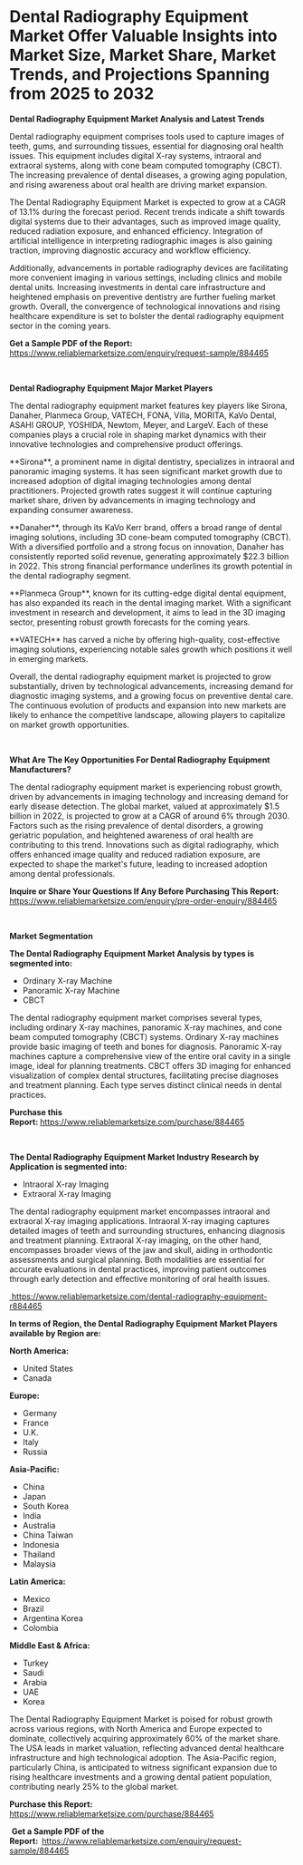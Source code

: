 <p><h1>Dental Radiography Equipment Market Offer Valuable Insights into Market Size, Market Share, Market Trends, and Projections Spanning from 2025 to 2032</h1></p><p><strong>Dental Radiography Equipment Market Analysis and Latest Trends</strong></p>
<p><p>Dental radiography equipment comprises tools used to capture images of teeth, gums, and surrounding tissues, essential for diagnosing oral health issues. This equipment includes digital X-ray systems, intraoral and extraoral systems, along with cone beam computed tomography (CBCT). The increasing prevalence of dental diseases, a growing aging population, and rising awareness about oral health are driving market expansion.</p><p>The Dental Radiography Equipment Market is expected to grow at a CAGR of 13.1% during the forecast period. Recent trends indicate a shift towards digital systems due to their advantages, such as improved image quality, reduced radiation exposure, and enhanced efficiency. Integration of artificial intelligence in interpreting radiographic images is also gaining traction, improving diagnostic accuracy and workflow efficiency. </p><p>Additionally, advancements in portable radiography devices are facilitating more convenient imaging in various settings, including clinics and mobile dental units. Increasing investments in dental care infrastructure and heightened emphasis on preventive dentistry are further fueling market growth. Overall, the convergence of technological innovations and rising healthcare expenditure is set to bolster the dental radiography equipment sector in the coming years.</p></p>
<p><strong>Get a Sample PDF of the Report:&nbsp;</strong> <a href="https://www.reliablemarketsize.com/enquiry/request-sample/884465?utm_campaign=2795&utm_medium=2&utm_source=Github&utm_content=ia&utm_term=13042025&utm_id=dental-radiography-equipment">https://www.reliablemarketsize.com/enquiry/request-sample/884465</a></p>
<p>&nbsp;</p>
<p><strong>Dental Radiography Equipment Major Market Players</strong></p>
<p><p>The dental radiography equipment market features key players like Sirona, Danaher, Planmeca Group, VATECH, FONA, Villa, MORITA, KaVo Dental, ASAHI GROUP, YOSHIDA, Newtom, Meyer, and LargeV. Each of these companies plays a crucial role in shaping market dynamics with their innovative technologies and comprehensive product offerings.</p><p>**Sirona**, a prominent name in digital dentistry, specializes in intraoral and panoramic imaging systems. It has seen significant market growth due to increased adoption of digital imaging technologies among dental practitioners. Projected growth rates suggest it will continue capturing market share, driven by advancements in imaging technology and expanding consumer awareness.</p><p>**Danaher**, through its KaVo Kerr brand, offers a broad range of dental imaging solutions, including 3D cone-beam computed tomography (CBCT). With a diversified portfolio and a strong focus on innovation, Danaher has consistently reported solid revenue, generating approximately $22.3 billion in 2022. This strong financial performance underlines its growth potential in the dental radiography segment.</p><p>**Planmeca Group**, known for its cutting-edge digital dental equipment, has also expanded its reach in the dental imaging market. With a significant investment in research and development, it aims to lead in the 3D imaging sector, presenting robust growth forecasts for the coming years.</p><p>**VATECH** has carved a niche by offering high-quality, cost-effective imaging solutions, experiencing notable sales growth which positions it well in emerging markets.</p><p>Overall, the dental radiography equipment market is projected to grow substantially, driven by technological advancements, increasing demand for diagnostic imaging systems, and a growing focus on preventive dental care. The continuous evolution of products and expansion into new markets are likely to enhance the competitive landscape, allowing players to capitalize on market growth opportunities.</p></p>
<p>&nbsp;</p>
<p><strong>What Are The Key Opportunities For Dental Radiography Equipment Manufacturers?</strong></p>
<p><p>The dental radiography equipment market is experiencing robust growth, driven by advancements in imaging technology and increasing demand for early disease detection. The global market, valued at approximately $1.5 billion in 2022, is projected to grow at a CAGR of around 6% through 2030. Factors such as the rising prevalence of dental disorders, a growing geriatric population, and heightened awareness of oral health are contributing to this trend. Innovations such as digital radiography, which offers enhanced image quality and reduced radiation exposure, are expected to shape the market's future, leading to increased adoption among dental professionals.</p></p>
<p><strong>Inquire or Share Your Questions If Any Before Purchasing This Report:</strong> <a href="https://www.reliablemarketsize.com/enquiry/pre-order-enquiry/884465?utm_campaign=2795&utm_medium=2&utm_source=Github&utm_content=ia&utm_term=13042025&utm_id=dental-radiography-equipment">https://www.reliablemarketsize.com/enquiry/pre-order-enquiry/884465</a></p>
<p>&nbsp;</p>
<p><strong>Market Segmentation</strong></p>
<p><strong>The Dental Radiography Equipment Market Analysis by types is segmented into:</strong></p>
<p><ul><li>Ordinary X-ray Machine</li><li>Panoramic X-ray Machine</li><li>CBCT</li></ul></p>
<p><p>The dental radiography equipment market comprises several types, including ordinary X-ray machines, panoramic X-ray machines, and cone beam computed tomography (CBCT) systems. Ordinary X-ray machines provide basic imaging of teeth and bones for diagnosis. Panoramic X-ray machines capture a comprehensive view of the entire oral cavity in a single image, ideal for planning treatments. CBCT offers 3D imaging for enhanced visualization of complex dental structures, facilitating precise diagnoses and treatment planning. Each type serves distinct clinical needs in dental practices.</p></p>
<p><strong>Purchase this Report:&nbsp;</strong><a href="https://www.reliablemarketsize.com/purchase/884465?utm_campaign=2795&utm_medium=2&utm_source=Github&utm_content=ia&utm_term=13042025&utm_id=dental-radiography-equipment">https://www.reliablemarketsize.com/purchase/884465</a></p>
<p>&nbsp;</p>
<p><strong>The Dental Radiography Equipment Market Industry Research by Application is segmented into:</strong></p>
<p><ul><li>Intraoral X-ray Imaging</li><li>Extraoral X-ray Imaging</li></ul></p>
<p><p>The dental radiography equipment market encompasses intraoral and extraoral X-ray imaging applications. Intraoral X-ray imaging captures detailed images of teeth and surrounding structures, enhancing diagnosis and treatment planning. Extraoral X-ray imaging, on the other hand, encompasses broader views of the jaw and skull, aiding in orthodontic assessments and surgical planning. Both modalities are essential for accurate evaluations in dental practices, improving patient outcomes through early detection and effective monitoring of oral health issues.</p></p>
<p><a href="https://www.reliablemarketsize.com/dental-radiography-equipment-r884465?utm_campaign=2795&utm_medium=2&utm_source=Github&utm_content=ia&utm_term=13042025&utm_id=dental-radiography-equipment">&nbsp;https://www.reliablemarketsize.com/dental-radiography-equipment-r884465</a></p>
<p><strong>In terms of Region, the Dental Radiography Equipment Market Players available by Region are:</strong></p>
<p>
    <p> <strong> North America: </strong>
        <ul>
            <li>United States</li>
            <li>Canada</li>
        </ul>
        </p> 
    <p> <strong> Europe: </strong>
        <ul>
            <li>Germany</li>
            <li>France</li>
            <li>U.K.</li>
            <li>Italy</li>
            <li>Russia</li>
        </ul>
        </p> 
    <p> <strong> Asia-Pacific: </strong>
        <ul>
            <li>China</li>
            <li>Japan</li>
            <li>South Korea</li>
            <li>India</li>
            <li>Australia</li>
            <li>China Taiwan</li>
            <li>Indonesia</li>
            <li>Thailand</li>
            <li>Malaysia</li>
        </ul>
        </p> 
    <p> <strong> Latin America: </strong>
        <ul>
            <li>Mexico</li>
            <li>Brazil</li>
            <li>Argentina Korea</li>
            <li>Colombia</li>
        </ul>
        </p> 
    <p> <strong> Middle East & Africa: </strong>
        <ul>
            <li>Turkey</li>
            <li>Saudi</li>
            <li>Arabia</li>
            <li>UAE</li>
            <li>Korea</li>
        </ul>
    </p>
    </p>
<p><p>The Dental Radiography Equipment Market is poised for robust growth across various regions, with North America and Europe expected to dominate, collectively acquiring approximately 60% of the market share. The USA leads in market valuation, reflecting advanced dental healthcare infrastructure and high technological adoption. The Asia-Pacific region, particularly China, is anticipated to witness significant expansion due to rising healthcare investments and a growing dental patient population, contributing nearly 25% to the global market.</p></p>
<p><strong>Purchase this Report: </strong><a href="https://www.reliablemarketsize.com/purchase/884465?utm_campaign=2795&utm_medium=2&utm_source=Github&utm_content=ia&utm_term=13042025&utm_id=dental-radiography-equipment">https://www.reliablemarketsize.com/purchase/884465</a></p>
<p>&nbsp;<strong>Get a Sample PDF of the Report:&nbsp;&nbsp;</strong><a href="https://www.reliablemarketsize.com/enquiry/request-sample/884465?utm_campaign=2795&utm_medium=2&utm_source=Github&utm_content=ia&utm_term=13042025&utm_id=dental-radiography-equipment">https://www.reliablemarketsize.com/enquiry/request-sample/884465</a></p>
<p><strong></strong></p>
<p><p></p><p></p><p></p></p>